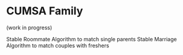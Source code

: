 # CUMSA Family

(work in progress)

Stable Roommate Algorithm to match single parents
Stable Marriage Algorithm to match couples with freshers
